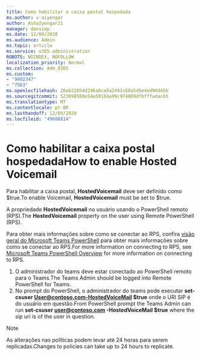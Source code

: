 ```yaml
---
title: Como habilitar a caixa postal hospedada
ms.author: v-aiyengar
author: AshaIyengar21
manager: dansimp
ms.date: 12/09/2020
ms.audience: Admin
ms.topic: article
ms.service: o365-administration
ROBOTS: NOINDEX, NOFOLLOW
localization_priority: Normal
ms.collection: Adm_O365
ms.custom:
- "9002347"
- "7563"
ms.openlocfilehash: 26eb22054d246a6ca5a2491c68a5d9e4ed90d45b
ms.sourcegitcommit: 523098560e54a50184a99c974809dfbfffadacb5
ms.translationtype: MT
ms.contentlocale: pt-BR
ms.lasthandoff: 12/09/2020
ms.locfileid: "49608814"
---
```

# <a name="how-to-enable-hosted-voicemail"></a><span data-ttu-id="be943-102">Como habilitar a caixa postal hospedada</span><span class="sxs-lookup"><span data-stu-id="be943-102">How to enable Hosted Voicemail</span></span>

<span data-ttu-id="be943-103">Para habilitar a caixa postal, **HostedVoicemail** deve ser definido como $true.</span><span class="sxs-lookup"><span data-stu-id="be943-103">To enable Voicemail, **HostedVoicemail** must be set to $true.</span></span>

<span data-ttu-id="be943-104">A propriedade **HostedVoicemail** no usuário usando o PowerShell remoto (RPS).</span><span class="sxs-lookup"><span data-stu-id="be943-104">The **HostedVoicemail** property on the user using Remote PowerShell (RPS).</span></span>

<span data-ttu-id="be943-105">Para obter mais informações sobre como se conectar ao RPS, confira [visão geral do Microsoft Teams PowerShell](https://docs.microsoft.com/microsoftteams/teams-powershell-overview) para obter mais informações sobre como se conectar ao RPS.</span><span class="sxs-lookup"><span data-stu-id="be943-105">For more information on connecting to RPS, see [Microsoft Teams PowerShell Overview](https://docs.microsoft.com/microsoftteams/teams-powershell-overview) for more information on connecting to RPS.</span></span>

1. <span data-ttu-id="be943-106">O administrador do teams deve estar conectado ao PowerShell remoto para o Teams.</span><span class="sxs-lookup"><span data-stu-id="be943-106">The Teams Admin should be logged into Remote PowerShell for Teams.</span></span>
1. <span data-ttu-id="be943-107">No prompt do PowerShell, o administrador do teams pode executar **set-csuser User@contoso.com-HostedVoiceMail $true** onde o URI SIP é do usuário em questão.</span><span class="sxs-lookup"><span data-stu-id="be943-107">From PowerShell prompt the Teams Admin can run **set-csuser user@contoso.com -HostedVoiceMail $true** where the sip uri is of the user in question.</span></span>

> [!NOTE]
> <span data-ttu-id="be943-108">As alterações nas políticas podem levar até 24 horas para serem replicadas.</span><span class="sxs-lookup"><span data-stu-id="be943-108">Changes to policies can take up to 24 hours to replicate.</span></span>